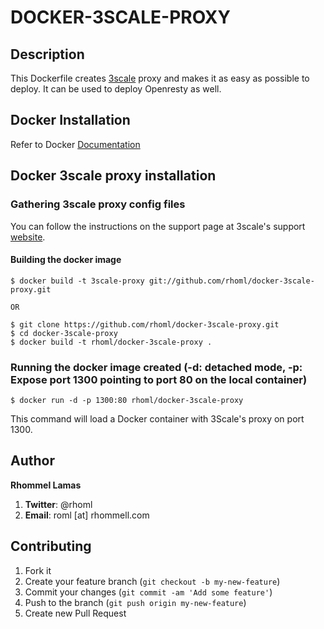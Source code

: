 DOCKER-3SCALE-PROXY
==============

## Description

This Dockerfile creates [3scale](http://www.3scale.net) proxy and makes it as easy as possible to deploy. It can be used to deploy Openresty as well.

## Docker Installation

Refer to Docker [Documentation](http://docs.docker.io/en/latest/installation/ubuntulinux/)

## Docker 3scale proxy installation

### Gathering 3scale proxy config files
You can follow the instructions on the support page at 3scale's support [website](https://support.3scale.net/howtos/api-configuration/nginx-proxy).

#### Building the docker image

```
$ docker build -t 3scale-proxy git://github.com/rhoml/docker-3scale-proxy.git

OR

$ git clone https://github.com/rhoml/docker-3scale-proxy.git
$ cd docker-3scale-proxy
$ docker build -t rhoml/docker-3scale-proxy .
```

### Running the docker image created (-d: detached mode, -p: Expose port 1300 pointing to port 80 on the local container)

```
$ docker run -d -p 1300:80 rhoml/docker-3scale-proxy
```

This command will load a Docker container with 3Scale's proxy on port 1300.

## Author

**Rhommel Lamas**

1. __Twitter__: @rhoml
2. __Email__: roml [at] rhommell.com

## Contributing

1. Fork it
2. Create your feature branch (`git checkout -b my-new-feature`)
3. Commit your changes (`git commit -am 'Add some feature'`)
4. Push to the branch (`git push origin my-new-feature`)
5. Create new Pull Request
